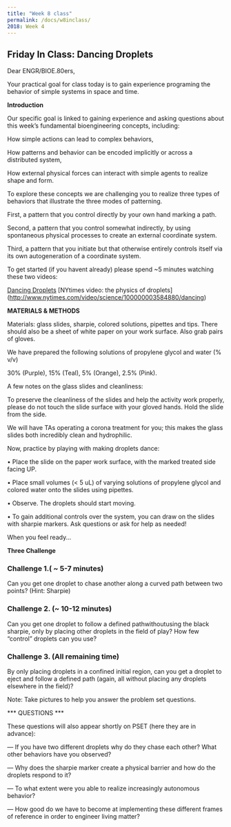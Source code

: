 ```yaml
---
title: "Week 8 class"
permalink: /docs/w8inclass/
2018: Week 4
---
```


## Friday In Class: Dancing Droplets 

Dear ENGR/BIOE.80ers,

Your practical goal for class today is to gain experience programing the behavior of simple 
systems in space and time. 

**Introduction**

Our specific goal is linked to gaining experience and asking questions about this week’s fundamental bioengineering 
concepts, including:

How simple actions can lead to complex behaviors,

How patterns and behavior can be encoded implicitly or across a distributed system,

How external physical forces can interact with simple agents to realize shape and form.

To explore these concepts we are challenging you to realize three types of behaviors that illustrate the three modes 
of patterning.

First, a pattern that you control directly by your own hand marking a path.

Second, a pattern that you control somewhat indirectly, by using spontaneous physical processes to create an external coordinate system.

Third, a pattern that you initiate but that otherwise entirely controls itself via its own autogeneration of a coordinate 
system.

To get started (if you havent already) please spend ~5 minutes watching these two videos:

[Dancing Droplets](https://youtu.be/ZMsaH6SY4CY)
[NYtimes video: the physics of droplets]
(http://www.nytimes.com/video/science/100000003584880/dancing)

**MATERIALS & METHODS**

Materials: glass slides, sharpie, colored solutions, pipettes and tips. There should also be a sheet of white paper on 
your work surface. Also grab pairs of gloves.

We have prepared the following solutions of propylene glycol and water (% v/v)

30% (Purple), 
15% (Teal), 
5% (Orange), 
2.5% (Pink).

A few notes on the glass slides and cleanliness:

To preserve the cleanliness of the slides and help the activity work properly, please do not touch the slide 
surface with your gloved hands. Hold the slide from the side.

We will have TAs operating a corona treatment for you; this makes the glass slides both incredibly clean and 
hydrophilic.

Now, practice by playing with making droplets dance:

• Place the slide on the paper work surface, with the marked treated side facing UP.

• Place small volumes (< 5 uL) of varying solutions of propylene glycol and colored water onto the slides 
using pipettes.

• Observe. The droplets should start moving.

• To gain additional controls over the system, you can draw on the slides with sharpie markers.
Ask questions or ask for help as needed!

When you feel ready...

**Three Challenge**

### Challenge 1.( ~ 5-7 minutes)
Can you get one droplet to chase another along a curved path between two points? (Hint: Sharpie)

### Challenge 2. (~ 10-12 minutes)
Can you get one droplet to follow a defined pathwithoutusing the black sharpie, only by placing other droplets in the field of play? How few “control” droplets can you use?

### Challenge 3. (All remaining time)
By only placing droplets in a confined initial region, can you get a droplet to eject and follow a defined path (again, all without placing any droplets elsewhere in the field)?

Note: Take pictures to help you answer the problem set questions. 

*** QUESTIONS ***

These questions will also appear shortly on PSET (here they are in advance):

— If you have two different droplets why do they chase each other? What other behaviors have you observed?

— Why does the sharpie marker create a physical barrier and how do the droplets respond to it?

— To what extent were you able to realize increasingly autonomous behavior?

— How good do we have to become at implementing these different frames of reference in order to engineer living matter?
